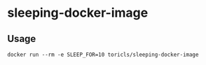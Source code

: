 # sleeping-docker-image

## Usage

```
docker run --rm -e SLEEP_FOR=10 toricls/sleeping-docker-image
```

